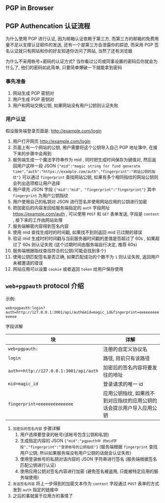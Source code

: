 ## PGP in Browser

## PGP Authencation 认证流程

为什么使用 PGP 进行认证, 因为邮箱认证依赖于第三方, 而第三方的邮箱的免费用量不足以支撑认证邮件的发送, 还有一个是第三方会泄露你的踪迹,
而采用 PGP 签名认证就只有网站和你的好友知道你访问了网站, 当然了还有浏览器

为什么不采用帐号+密码的认证方式? 当你看过公司或同事设置的密码后你就会为什么了, 他们的密码如此简单, 只要简单爆破一下就能拿到密码

### 事先准备

1. 网站生成 PGP 密钥对
1. 用户生成 PGP 密钥对
1. 用户和网站交换公钥, 如果网站没有用户公钥则认证失败

### 用户认证

假设服务端登录页面是: http://example.com/login

1. 用户打开网页 http://example.com/login
1. 页面上有一个网站的公钥, 用户需要将这个公钥导入自己 PGP 地址簿中, 在接下来的步骤中会用到
1. 服务端生成一个魔法字符串作为 mid , 同时把生成时间保存为键值对, 然后返回用户这样一段 JSON `{"mid":"magic string for find generate time","auth":"https://example.com/auth","fingerprint":"网站公钥的指纹"}`
   可以通过 `fingerprint` 查找网站公钥, 如果有多个相同指纹的网站公钥则会列出选项框让用户选择
1. 用户填充 JSON 字段 `{"mid":"mid", "fingerprint":"fingerprint"}` 其中 `fingerprint` 为用户公钥指纹
1. 用户使用自己的私钥对 JSON 进行签名并使用网站应用的公钥进行加密
1. 把加密后的内容发回给服务端指定的 `auth` 字段网址 https://example.com/auth , 可以使用 `POST` 和 `GET` 表单发送, 字段是 `content` , 接下来的工作由网站处理
1. 服务端解密内容得到签名内容
1. 使用 mid 查找生成时的时间戳, 如果找不到则返回 mid 已过期的错误
1. 验证 mid 生成时的时间戳与当前服务器时间戳的差值是否超过了 60s , 如果超过了 60s 则认证失败 (这个过期时间由服务端自行决定, 推荐 60s)
1. 服务端根据指纹查找符合的公钥(可能会找到多个)
1. 使用公钥匹配签名是否正确, 如果匹配成功的个数不为 `1` 则认证失败, 返回用户未被邀请的错误
1. 网站应用可以设置 `cookie` 或者返回 `token` 给用户保存使用

## `web+pgpauth` protocol 介绍

示例:

`web+pgpauth:login?auth=http://127.0.0.1:3001/api/auth&mid=magic_id&fingerprint=eeeeeeeeeeeeee`

字段详解

| 块                                     | 详解                                                                 |
| -------------------------------------- | -------------------------------------------------------------------- |
| `web+pgpauth:`                         | 注册的自定义协议名                                                   |
| `login`                                | 路径, 目前只有该路径                                                 |
| `auth==http://127.0.0.1:3001/api/auth` | 加密后的签名内容将要发往的地址                                       |
| `mid=magic_id`                         | 登录请求的唯一 id                                                    |
| `fingerprint=eeeeeeeeeeeeee`           | 应用公钥指纹, 如果找不到对应指纹的应用公钥的话会提示用户导入应用公钥 |

1. `加密后的签名内容` 步骤详解
   1. 用户选择要登录的帐号(该帐号包含公钥和私钥)
   1. 生成指定内容的 JSON `{"mid":"pgpauth中 的mid字段","fingerprint":"登录帐号的公钥指纹"}` (服务端根据 `fingerprint` 查找用户公钥, 所以如果服务端没有用户公钥的话就会认证失败)
   1. 使用登录帐号的私钥对该内容的 JSON 字符串进行签名 (服务端根据签名匹配公钥进行认证)
   1. 使用应用公钥对签名内容进行加密 (避免签名被盗用, 只能被特定应用的服务端使用)
1. `发送签名内容` 将上一步得到的加密文本作为 `content` 字段通过 `POST` 表单的方式发到 `auth` 指定的链接中
1. 之后的事就属于应用方的事情了
